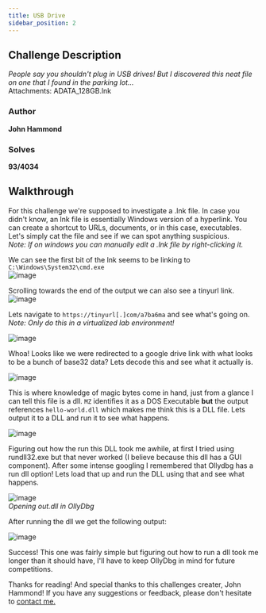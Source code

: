 ```yaml
---
title: USB Drive
sidebar_position: 2
---
```


## Challenge Description
*People say you shouldn't plug in USB drives! But I discovered this neat file on one that I found in the parking lot...*  
Attachments: ADATA_128GB.lnk

### Author
**John Hammond**

### Solves
**93/4034**

## Walkthrough

For this challenge we're supposed to investigate a .lnk file. In case you didn't know, an lnk file is essentially Windows version of a hyperlink. You can create a shortcut to URLs, documents, or in this case, executables. Let's simply cat the file and see if we can spot anything suspicious.  
*Note: If on windows you can manually edit a .lnk file by right-clicking it.*

We can see the first bit of the lnk seems to be linking to `C:\Windows\System32\cmd.exe`  
![image](/img/CTFs/NahamCon_2022/USB_cat_first.png)

Scrolling towards the end of the output we can also see a tinyurl link.   
![image](/img/CTFs/NahamCon_2022/USB_cat_tiny.png)

Lets navigate to `https://tinyurl[.]com/a7ba6ma` and see what's going on.   
*Note: Only do this in a virtualized lab environment!*  

![image](/img/CTFs/NahamCon_2022/USB_tiny_redirect.png)

Whoa! Looks like we were redirected to a google drive link with what looks to be a bunch of base32 data? Lets decode this and see what it actually is.   

![image](/img/CTFs/NahamCon_2022/USB_data_decode.png)

This is where knowledge of magic bytes come in hand, just from a glance I can tell this file is a dll. `MZ` identifies it as a DOS Executable **but** the output references `hello-world.dll` which makes me think this is a DLL file. Lets output it to a DLL and run it to see what happens.  

![image](/img/CTFs/NahamCon_2022/USB_out_dll.png)

Figuring out how the run this DLL took me awhile, at first I tried using rundll32.exe but that never worked (I believe because this dll has a GUI component). After some intense googling I remembered that Ollydbg has a run dll option! Lets load that up and run the DLL using that and see what happens.  

![image](/img/CTFs/NahamCon_2022/USB_open_ollydbg.png)  
*Opening out.dll in OllyDbg*  

After running the dll we get the following output:  

![image](/img/CTFs/NahamCon_2022/USB_flag.png)  

Success! This one was fairly simple but figuring out how to run a dll took me longer than it should have, I'll have to keep OllyDbg in mind for future competitions.  

Thanks for reading! And special thanks to this challenges creater, John Hammond! If you have any suggestions or feedback, please don't hesitate to [contact me.](/contact)